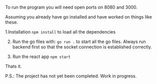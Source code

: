 
To run the program you will need open ports on 8080 and 3000.

Assuming you already have go installed and have worked on things like these.

1.Installation
`npm install` to load all the dependencies

2. Run the go files with:
` go run . `
to start all the go files.
Always run backend first so that the socket connection is established correctly.

3. Run the react app
` npm start `

Thats it.

P.S.: The project has not yet been completed. Work in progress.
